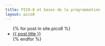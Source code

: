 ```yaml
---
title: PICO-8 et bases de la programmation
layout: pico8
---
```


<ul>
  {% for post in site.pico8 %}
    <li>
      <a href="{{ post.url }}">{{ post.title }}</a>
    </li>
  {% endfor %}
</ul>
